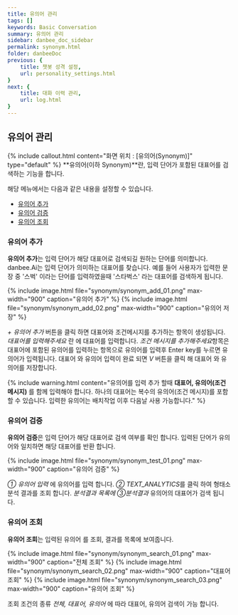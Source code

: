 ```yaml
---
title: 유의어 관리
tags: []
keywords: Basic Conversation
summary: 유의어 관리
sidebar: danbee_doc_sidebar
permalink: synonym.html
folder: danbeeDoc
previous: {
    title: 챗봇 성격 설정,
    url: personality_settings.html
}
next: {
    title: 대화 이력 관리,
    url: log.html
}
---
```


## 유의어 관리
 {% include callout.html content="화면 위치 : [유의어(Synonym)]" type="default" %}
**유의어(이하 Synonym)**란, 입력 단어가 포함된 대표어를 검색하는 기능을 합니다.<br/>

해당 메뉴에서는 다음과 같은 내용을 설정할 수 있습니다.<br/> 
 - [유의어 추가](synonym.html#유의어-추가)
 - [유의어 검증](synonym.html#유의어-검증)
 - [유의어 조회](synonym.html#유의어-조회)

### 유의어 추가

**유의어 추가**는 입력 단어가 해당 대표어로 검색되길 원하는 단어를 의미합니다. danbee.Ai는 입력 단어가 의미하는 대표어를 찾습니다. 예를 들어 사용자가 입력한 문장 중 '스벅' 이라는 단어를 입력하였을때 '스타벅스' 라는 대표어를 검색하게 됩니다.<br/>

{% include image.html file="synonym/synonym_add_01.png" max-width="900" caption="유의어 추가" %} 
{% include image.html file="synonym/synonym_add_02.png" max-width="900" caption="유의어 저장" %} 

*+ 유의어 추가* 버튼을 클릭 하면 대표어와 조건메시지를 추가하는 항목이 생성됩니다. *대표어를 입력해주세요* 란 에 대표어를 입력합니다. *조건 메시지를 추가해주세요*항목은 대표어에 포함된 유의어를 입력하는 항목으로 유의어를 입력후 Enter key를 누르면 유의어가 입력됩니다. 대표어 와 유의어 입력이 완료 되면 *V* 버튼을 클릭 해 대표어 와 유의어를 저장합니다.<br/>

{% include warning.html content="유의어를 입력 추가 할때 **대표어, 유의어(조건 메시지)** 를 함께 입력해야 합니다. 하나의 대표어는 복수의 유의어(조건 메시지)를 포함 할 수 있습니다. 입력한 유의어는 배치작업 이후 다음날 사용 가능합니다." %}

### 유의어 검증

**유의어 검증**은 입력 단어가 해당 대표어로 검색 여부를 확인 합니다. 입력된 단어가 유의어와 일치하면 해당 대표어를 반환 합니다.<br/>

{% include image.html file="synonym/synonym_test_01.png" max-width="900" caption="유의어 검증" %}

*① 유의어 입력* 에 유의어를 입력 합니다. *② TEXT_ANALYTICS*를 클릭 하여 형태소 분석 결과를 조회 합니다. *분석결과 목록에 ③분석결과* 유의어의 대표어가 검색 됩니다.<br/>

### 유의어 조회

**유의어 조회**는 입력된 유의어 를 조회, 결과를 목록에 보여줍니다.<br/>

{% include image.html file="synonym/synonym_search_01.png" max-width="900" caption="전체 조회" %}
{% include image.html file="synonym/synonym_search_02.png" max-width="900" caption="대표어 조회" %}
{% include image.html file="synonym/synonym_search_03.png" max-width="900" caption="유의어 조회" %}

조회 조건의 종류 *전체, 대표어, 유의어* 에 따라 대표어, 유의어 검색이 가능 합니다.